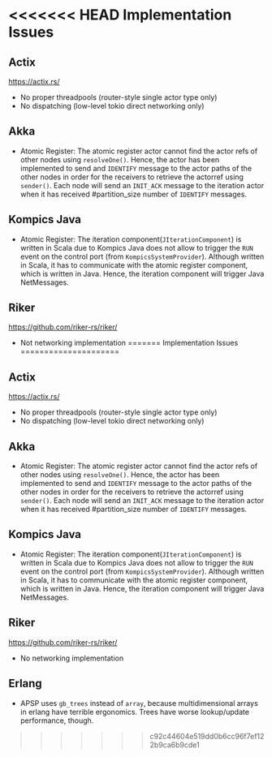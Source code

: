 <<<<<<< HEAD
Implementation Issues
=====================


Actix
-----
https://actix.rs/

- No proper threadpools (router-style single actor type only)
- No dispatching (low-level tokio direct networking only)

Akka
-----
- Atomic Register: The atomic register actor cannot find the actor refs of other nodes using `resolveOne()`. Hence, the actor has been implemented to send and `IDENTIFY` message to the actor paths of the other nodes in order for the receivers to retrieve the actorref using `sender()`. Each node will send an `INIT_ACK` message to the iteration actor when it has received #partition_size number of `IDENTIFY` messages.

Kompics Java
-----
- Atomic Register: The iteration component(`JIterationComponent`) is written in Scala due to Kompics Java does not allow to trigger the `RUN` event on the control port (from `KompicsSystemProvider`). Although written in Scala, it has to communicate with the atomic register component, which is written in Java. Hence, the iteration component will trigger Java NetMessages.

Riker
-----
https://github.com/riker-rs/riker/

- Not networking implementation
=======
Implementation Issues
=====================


Actix
-----
https://actix.rs/

- No proper threadpools (router-style single actor type only)
- No dispatching (low-level tokio direct networking only)

Akka
----
- Atomic Register: The atomic register actor cannot find the actor refs of other nodes using `resolveOne()`. Hence, the actor has been implemented to send and `IDENTIFY` message to the actor paths of the other nodes in order for the receivers to retrieve the actorref using `sender()`. Each node will send an `INIT_ACK` message to the iteration actor when it has received #partition_size number of `IDENTIFY` messages.

Kompics Java
------------
- Atomic Register: The iteration component(`JIterationComponent`) is written in Scala due to Kompics Java does not allow to trigger the `RUN` event on the control port (from `KompicsSystemProvider`). Although written in Scala, it has to communicate with the atomic register component, which is written in Java. Hence, the iteration component will trigger Java NetMessages.

Riker
-----
https://github.com/riker-rs/riker/

- No networking implementation

Erlang
------

- APSP uses `gb_trees` instead of `array`, because multidimensional arrays in erlang have terrible ergonomics. Trees have worse lookup/update performance, though.
>>>>>>> c92c44604e519dd0b6cc96f7ef122b9ca6b9cde1
